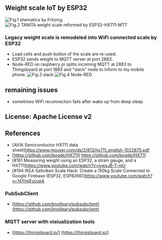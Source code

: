## Weight scale IoT by ESP32
![Fig.1 shematics by Fritzing](https://github.com/coniferconifer/ESP32-HX711-MQTT/blob/master/fritzing.png)
![Fig.2 TANITA weight scale reformed by ESP32-HX711-MTT](https://github.com/coniferconifer/ESP32-HX711-MQTT/blob/master/tanita.jpg)
### Legacy weight scale is remodeled into WiFi connected scale by ESP32
- Load cells and push button of the scale are re-used.
- ESP32 sends weight to MQTT server at port 2883. 
- Node-RED on raspberry pi splits incoming MQTT at 2883 to Thingsboard at port 1883
  and "slack" node to inform to my mobile phone.
![Fig.3 slack](https://github.com/coniferconifer/ESP32-HX711-MQTT/blob/master/slack.png)
![Fig.4 Node-RED](https://github.com/coniferconifer/ESP32-HX711-MQTT/blob/master/node-RED.png)

## remaining issues
- sometimes WiFi reconnection fails after wake up from deep sleep
  
## License: Apache License v2

## References

- [AVIA Semiconductor HX711 data sheet]https://www.mouser.com/ds/2/813/hx711_english-1022875.pdf
- [https://github.com/bogde/HX711] https://github.com/bogde/HX711
- [#161 Measuring weight using an ESP32, a strain gauge, and a HX711]https://www.youtube.com/watch?v=iywsJB-T-mU
- [#194 IKEA Saltviken Scale Hack: Create a 150kg Scale Connected to Google Firebase (ESP32, ESP8266)]https://www.youtube.com/watch?v=14YmiEycup4

### PubSubClient
- [https://github.com/knolleary/pubsubclient](https://github.com/knolleary/pubsubclient)

### MQTT server with visiualization tools 
- [https://thingsboard.io/] (https://thingsboard.io/)

